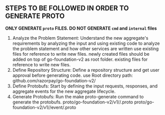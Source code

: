 ## STEPS TO BE FOLLOWED IN ORDER TO GENERATE PROTO

**ONLY GENERATE `proto` FILES. DO NOT GENERATE `cmd` and `internal` files**

1. Analyze the Problem Statement: Understand the new aggregate's requirements by analyzing the input and using existing code to analyze the problem statement and how other services are written use existing files for reference to write new files. newly created files should be added on top of go-foundation-v2 as root folder. existing files for reference to write new files.
2. Define Repository Structure: Define a repository structure and get user approval before generating code. use Root directory path: github.com/razorpay/go-foundation-v2/
3. Define Protobufs: Start by defining the input requests, responses, and aggregate events for the new aggregate lifecycle.
4. Generate Protobufs: Run the make proto-generate command to generate the protobufs.
   proto/go-foundation-v2/v1/<aggregate-name>/<aggregate-name>.proto
   proto/go-foundation-v2/v1/<aggregate-name>/event/<event-name>.proto
